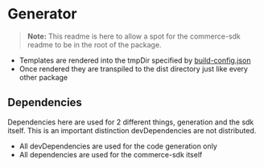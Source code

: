 # Generator

> **Note:** This readme is here to allow a spot for the commerce-sdk readme to be in the root of the package.

* Templates are rendered into the tmpDir specified by [build-config.json](../build-config.json)
* Once rendered they are transpiled to the dist directory just like every other package



## Dependencies 

Dependencies here are used for 2 different things, generation and the sdk itself.  This is an important distinction devDependencies are not distributed.

  * All devDependencies are used for the code generation only
  * All dependencies are used for the commerce-sdk itself



